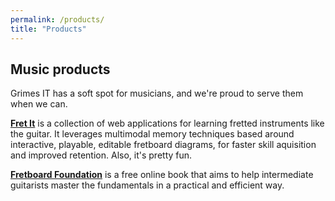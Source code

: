 ```yaml
---
permalink: /products/
title: "Products"
---
```


## Music products

Grimes IT has a soft spot for musicians, and we're proud to serve them when we can.

**[Fret It](https://fretit.io)** is a collection of web applications for learning fretted instruments like the guitar.
It leverages multimodal memory techniques based around interactive, playable, editable fretboard diagrams,
for faster skill aquisition and improved retention. Also, it's pretty fun.

**[Fretboard Foundation](https://fretboardfoundation.com)** is a free online book that aims to help intermediate guitarists master the fundamentals in a practical and efficient way.